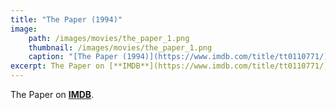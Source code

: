 ```yaml
---
title: "The Paper (1994)"
image:
    path: /images/movies/the_paper_1.png
    thumbnail: /images/movies/the_paper_1.png
    caption: "[The Paper (1994)](https://www.imdb.com/title/tt0110771/)"
excerpt: The Paper on [**IMDB**](https://www.imdb.com/title/tt0110771/).
---
```


The Paper on [**IMDB**](https://www.imdb.com/title/tt0110771/).

